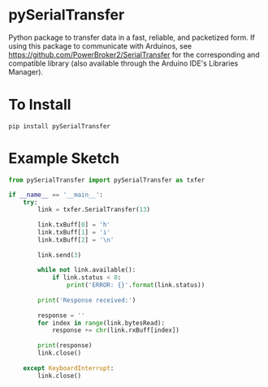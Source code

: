 # pySerialTransfer
Python package to transfer data in a fast, reliable, and packetized form. If using this package to communicate with Arduinos, see https://github.com/PowerBroker2/SerialTransfer for the corresponding and compatible library (also available through the Arduino IDE's Libraries Manager).

# To Install
```
pip install pySerialTransfer
```

# Example Sketch
```python
from pySerialTransfer import pySerialTransfer as txfer

if __name__ == '__main__':
    try:
        link = txfer.SerialTransfer(13)
    
        link.txBuff[0] = 'h'
        link.txBuff[1] = 'i'
        link.txBuff[2] = '\n'
        
        link.send(3)
        
        while not link.available():
            if link.status < 0:
                print('ERROR: {}'.format(link.status))
            
        print('Response received:')
        
        response = ''
        for index in range(link.bytesRead):
            response += chr(link.rxBuff[index])
        
        print(response)
        link.close()
        
    except KeyboardInterrupt:
        link.close()
```
